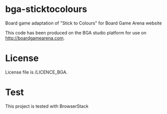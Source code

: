 # bga-sticktocolours
Board game adaptation of "Stick to Colours" for Board Game Arena website

This code has been produced on the BGA studio platform for use on http://boardgamearena.com.

# License
License file is /LICENCE_BGA.

# Test
This project is tested with BrowserStack
